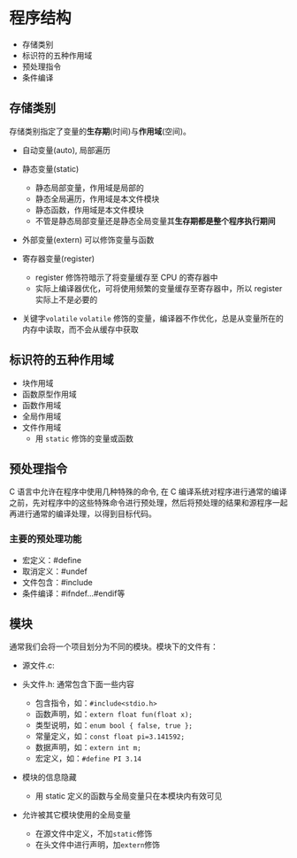 # 程序结构

* 存储类别
* 标识符的五种作用域
* 预处理指令
* 条件编译

## 存储类别

存储类别指定了变量的**生存期**(时间)与**作用域**(空间)。

* 自动变量(auto), 局部遍历
* 静态变量(static)
  * 静态局部变量，作用域是局部的
  * 静态全局遍历，作用域是本文件模块
  * 静态函数，作用域是本文件模块
  * 不管是静态局部变量还是静态全局变量其**生存期都是整个程序执行期间**
* 外部变量(extern)
    可以修饰变量与函数
* 寄存器变量(register)
  * register 修饰符暗示了将变量缓存至 CPU 的寄存器中
  * 实际上编译器优化，可将使用频繁的变量缓存至寄存器中，所以 register 实际上不是必要的

* 关键字`volatile`
`volatile` 修饰的变量，编译器不作优化，总是从变量所在的内存中读取，而不会从缓存中获取

## 标识符的五种作用域

* 块作用域
* 函数原型作用域
* 函数作用域
* 全局作用域
* 文件作用域
  * 用 `static` 修饰的变量或函数

## 预处理指令

C 语言中允许在程序中使用几种特殊的命令, 在 C 编译系统对程序进行通常的编译之前，先对程序中的这些特殊命令进行预处理，然后将预处理的结果和源程序一起再进行通常的编译处理，以得到目标代码。

### 主要的预处理功能

* 宏定义：#define
* 取消定义：#undef
* 文件包含：#include
* 条件编译：#ifndef...#endif等

## 模块

通常我们会将一个项目划分为不同的模块。模块下的文件有：

* 源文件.c:
* 头文件.h: 通常包含下面一些内容
  * 包含指令，如：`#include<stdio.h>`
  * 函数声明，如：`extern float fun(float x);`
  * 类型说明，如：`enum bool { false, true };`
  * 常量定义，如：`const float pi=3.141592;`
  * 数据声明，如：`extern int m;`
  * 宏定义，如：`#define PI 3.14`

* 模块的信息隐藏
  * 用 static 定义的函数与全局变量只在本模块内有效可见
* 允许被其它模块使用的全局变量
  * 在源文件中定义，不加`static`修饰
  * 在头文件中进行声明，加`extern`修饰
  